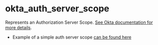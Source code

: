 # okta_auth_server_scope

Represents an Authorization Server Scope. [See Okta documentation for more details](https://developer.okta.com/docs/api/resources/authorization-servers#scope-object).

* Example of a simple auth server scope [can be found here](./basic.tf)
